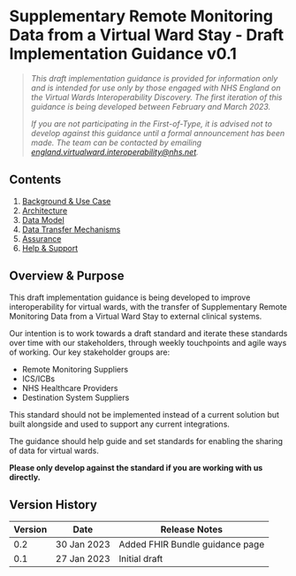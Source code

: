 #  Supplementary Remote Monitoring Data from a Virtual Ward Stay - Draft Implementation Guidance v0.1

> *This draft implementation guidance is provided for information only and is intended for use only by those engaged with NHS England on the Virtual Wards Interoperability Discovery. The first iteration of this guidance is being developed between February and March 2023.* 
>
> *If you are not participating in the First-of-Type, it is advised not to develop against this guidance until a formal announcement has been made. The team can be contacted by emailing england.virtualward.interoperability@nhs.net.*

## Contents

1. [Background & Use Case](/1_Background.md)
2. [Architecture](/2_Architecture.md)
3. [Data Model](/3_Data_Model.md)
4. [Data Transfer Mechanisms](/4_Data_Transfer_Mechanisms.md)
5. [Assurance](/5_Assurance.md)
6. [Help & Support](/6_Support.md)

 ## Overview & Purpose

This draft implementation guidance is being developed to improve interoperability for virtual wards, with the transfer of Supplementary Remote Monitoring Data from a Virtual Ward Stay to external clinical systems. 

Our intention is to work towards a draft standard and iterate these standards over time with our stakeholders, through weekly touchpoints and agile ways of working.
Our key stakeholder groups are:
- Remote Monitoring Suppliers
- ICS/ICBs
- NHS Healthcare Providers
- Destination System Suppliers

This standard should not be implemented instead of a current solution but built alongside and used to support any current integrations. 

The guidance should help guide and set standards for enabling the sharing of data for virtual wards.

**Please only develop against the standard if you are working with us directly.**


## Version History

|Version|Date|Release Notes|
|--------------|-------------|-------------|
|0.2|30 Jan 2023|Added FHIR Bundle guidance page|
|0.1|27 Jan 2023|Initial draft|
